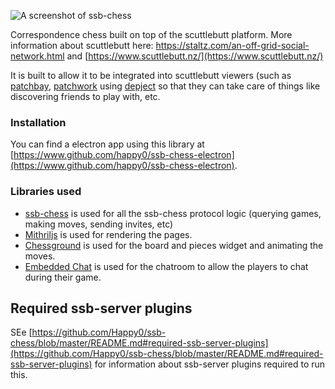 ![A screenshot of ssb-chess](http://i.imgur.com/Xz9ovwX.png)

Correspondence chess built on top of the scuttlebutt platform. More information about scuttlebutt here: https://staltz.com/an-off-grid-social-network.html and [https://www.scuttlebutt.nz/](https://www.scuttlebutt.nz/)

It is built to allow it to be integrated into scuttlebutt viewers (such as [patchbay](https://www.github.com/ssbc/patchbay), [patchwork](https://www.github.com/ssbc/patchbay) using [depject](https://github.com/depject/depject) so that they can take care of things like discovering friends to play with, etc.

### Installation

You can find a electron app using this library at [https://www.github.com/happy0/ssb-chess-electron](https://www.github.com/happy0/ssb-chess-electron).

### Libraries used
* [ssb-chess](https://www.github.com/happy0/ssb-chess) is used for all the ssb-chess protocol logic (querying games, making moves, sending invites, etc)
* [Mithriljs](https://mithril.js.org/) is used for rendering the pages.
* [Chessground](https://github.com/ornicar/chessground) is used for the board and pieces widget and animating the moves.
* [Embedded Chat](https://github.com/happy0/ssb-embedded-chat) is used for the chatroom to allow the players to chat during their game.

## Required ssb-server plugins

SEe [https://github.com/Happy0/ssb-chess/blob/master/README.md#required-ssb-server-plugins](https://github.com/Happy0/ssb-chess/blob/master/README.md#required-ssb-server-plugins) for information about ssb-server plugins required to run this.
